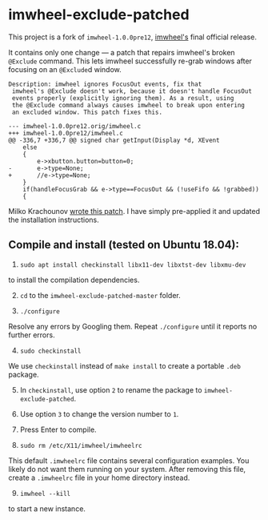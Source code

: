 # imwheel-exclude-patched

This project is a fork of `imwheel-1.0.0pre12`, [imwheel's](http://imwheel.sourceforge.net/) final official release. 

It contains only one change — a patch that repairs imwheel's broken `@Exclude` command. This lets imwheel successfully re-grab windows after focusing on an `@Exclude`d window.

```
Description: imwheel ignores FocusOut events, fix that
 imwheel's @Exclude doesn't work, because it doesn't handle FocusOut 
 events properly (explicitly ignoring them). As a result, using 
 the @Exclude command always causes imwheel to break upon entering
 an excluded window. This patch fixes this.

--- imwheel-1.0.0pre12.orig/imwheel.c
+++ imwheel-1.0.0pre12/imwheel.c
@@ -336,7 +336,7 @@ signed char getInput(Display *d, XEvent
 	else
 	{
 		e->xbutton.button=button=0;
-		e->type=None;
+		//e->type=None;
 	}
 	if(handleFocusGrab && e->type==FocusOut && (!useFifo && !grabbed))
 	{
```

Milko Krachounov [wrote this patch](https://bugs.debian.org/cgi-bin/bugreport.cgi?bug=260091). I have simply pre-applied it and updated the installation instructions.

## Compile and install (tested on Ubuntu 18.04): 

1. `sudo apt install checkinstall libx11-dev libxtst-dev libxmu-dev`

to install the compilation dependencies.

2. `cd` to the `imwheel-exclude-patched-master` folder.

3. `./configure`

Resolve any errors by Googling them. Repeat `./configure` until it reports no further errors.

4. `sudo checkinstall`

We use `checkinstall` instead of `make install` to create a portable `.deb` package.

5. In `checkinstall`, use option `2` to rename the package to `imwheel-exclude-patched`.

6. Use option `3` to change the version number to `1`.

7. Press Enter to compile.

8. `sudo rm /etc/X11/imwheel/imwheelrc`

This default `.imwheelrc` file contains several configuration examples. You likely do not want them running on your system. After removing this file, create a `.imwheelrc` file in your home directory instead.

9. `imwheel --kill`

to start a new instance.